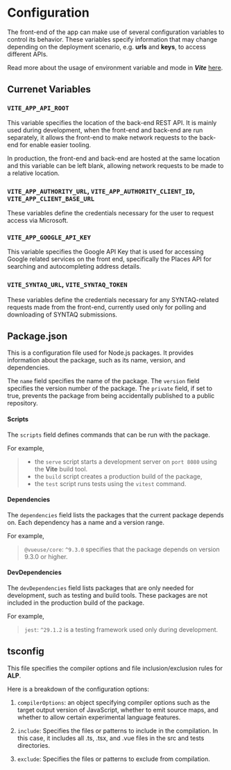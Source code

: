 # Configuration

The front-end of the app can make use of several configuration variables to control its behavior. These variables specify information that may change depending on the deployment scenario, e.g. **urls** and **keys**, to access different APIs.

Read more about the usage of environment variable and mode in ***Vite*** [here](https://vitejs.dev/guide/env-and-mode.html).

## Currenet Variables

###  `VITE_APP_API_ROOT`

This variable specifies the location of the back-end REST API. It is mainly used during development, when the front-end and back-end are run separately, it allows the front-end to make network requests to the back-end for enable easier tooling. 

In production, the front-end and back-end are hosted at the same location and this variable can be left blank, allowing network requests to be made to a relative location.

### `VITE_APP_AUTHORITY_URL`, `VITE_APP_AUTHORITY_CLIENT_ID`, `VITE_APP_CLIENT_BASE_URL`

These variables define the credentials necessary for the user to request access via Microsoft.

### `VITE_APP_GOOGLE_API_KEY`

This variable specifies the Google API Key that is used for accessing Google related services on the front end, specifically the Places API for searching and autocompleting address details.

### `VITE_SYNTAQ_URL`, `VITE_SYNTAQ_TOKEN`

These variables define the credentials necessary for any SYNTAQ-related requests made from the front-end, currently used only for polling and downloading of SYNTAQ submissions.

## Package.json

This is a configuration file used for Node.js packages. It provides information about the package, such as its name, version, and dependencies.

The `name` field specifies the name of the package. The `version` field specifies the version number of the package. The `private` field, if set to true, prevents the package from being accidentally published to a public repository.

#### Scripts

The `scripts` field defines commands that can be run with the package. 

For example,
>- the `serve` script starts a development server on `port 8080` using the **Vite** build tool. 
>- the `build` script creates a production build of the package, 
>- the `test` script runs tests using the `vitest` command.

#### Dependencies

The `dependencies` field lists the packages that the current package depends on. Each dependency has a name and a version range. 

For example, 

> `@vueuse/core`: `^9.3.0` specifies that the package depends on version 9.3.0 or higher.

#### DevDependencies

The `devDependencies` field lists packages that are only needed for development, such as testing and build tools. These packages are not included in the production build of the package. 

For example, 

> `jest`: `^29.1.2` is a testing framework used only during development.

## tsconfig

This file specifies the compiler options and file inclusion/exclusion rules for **ALP**. 

Here is a breakdown of the configuration options:

1. `compilerOptions`: an object specifying compiler options such as the target output version of JavaScript, whether to emit source maps, and whether to allow certain experimental language features.

2. `include`: Specifies the files or patterns to include in the compilation. In this case, it includes all .ts, .tsx, and .vue files in the src and tests directories.

3. `exclude`: Specifies the files or patterns to exclude from compilation.
